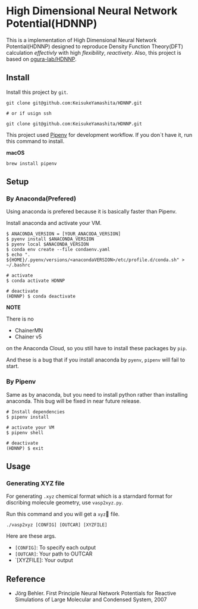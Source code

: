 # High Dimensional Neural Network Potential(HDNNP)

This is a implementation of High Dimensional Neural Network Potential(HDNNP) designed to reproduce Density Function Theory(DFT) calculation *effectivly* with high *flexibility*, *reactivety*.
Also, this project is based on [ogura-lab/HDNNP](https://github.com/ogura-lab/HDNNP).

## Install

Install this project by `git`.

```shell
git clone git@github.com:KeisukeYamashita/HDNNP.git

# or if usign ssh

git clone git@github.com:KeisukeYamashita/HDNNP.git
```

This project used [Pipenv](https://github.com/pypa/pipenv) for development workflow. If you don`t have it, run this command to install.


**macOS**
```
brew install pipenv
```

## Setup
### By Anaconda(Prefered)

Using anaconda is prefered because it is basically faster than Pipenv.

Install anaconda and activate your VM.

```shell
$ ANACONDA_VERSION = [YOUR_ANACODA_VERSION]
$ pyenv install $ANACONDA_VERSION
$ pyenv local $ANACONDA_VERSION
$ conda env create --file condaenv.yaml
$ echo ". ${HOME}/.pyenv/versions/<anacondaVERSION>/etc/profile.d/conda.sh" > ~/.bashrc

# activate
$ conda activate HDNNP

# deactivate
(HDNNP) $ conda deactivate
```

**NOTE** 

There is no

- ChainerMN
- Chainer v5

on the Anaconda Cloud, so you still have to install these packages by `pip`.

And these is a bug that if you install anaconda by `pyenv`, `pipenv` will fail to start.

### By Pipenv

Same as by anaconda, but you need to install python rather than installing anaconda. This bug will be fixed in near future release.

```shell
# Install dependencies
$ pipenv install

# activate your VM
$ pipenv shell

# deactivate
(HDNNP) $ exit
```

## Usage
### Generating XYZ file

For generating `.xyz` chemical format which is a starndard format for discribing molecule geometry, use `vasp2xyz.py`.

Run this command and you will get a `xyz` file.

```shell
./vasp2xyz [CONFIG] [OUTCAR] [XYZFILE]
```

Here are these args.

- `[CONFIG]`: To specify each output
- `[OUTCAR]`: Your path to OUTCAR
- `[XYZFILE]: Your output

## Reference

- Jörg Behler. First Principle Neural Network Potentials for Reactive Simulations of Large Molecular and Condensed System, 2007